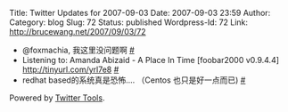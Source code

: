 Title: Twitter Updates for 2007-09-03
Date: 2007-09-03 23:59
Author:  
Category: blog
Slug: 72
Status: published
Wordpress-Id: 72
Link: http://brucewang.net/2007/09/03/72

-   @foxmachia, 我这里没问题啊
    [\#](http://twitter.com/number5/statuses/243572002)
-   Listening to: Amanda Abizaid - A Place In Time [foobar2000 v0.9.4.4]
    <http://tinyurl.com/yrl7e8>
    [\#](http://twitter.com/number5/statuses/243597362)
-   redhat based的系统真是恐怖.... （Centos 也只是好一点而已)
    [\#](http://twitter.com/number5/statuses/243861112)

Powered by [Twitter Tools](http://alexking.org/projects/wordpress).
